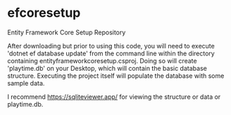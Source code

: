 # efcoresetup
Entity Framework Core Setup Repository

After downloading but prior to using this code, you will need to execute 'dotnet ef database update' from the command line within the directory containing entityframeworkcoresetup.csproj. Doing so will create 'playtime.db' on your Desktop, which will contain the basic database structure. Executing the project itself will populate the database with some sample data.

I recommend https://sqliteviewer.app/ for viewing the structure or data or playtime.db.
